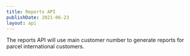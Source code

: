 ```yaml
---
title: Reports API
publishDate: 2021-06-23
layout: api
---
```


The reports API will use main customer number to generate reports for parcel international customers.
